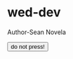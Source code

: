 # wed-dev
Author-Sean Novela
<script>
  console.log("hello world");
<script>

<script src="js/script/.js"></script>

<button onclick="alert(boom!);">do not press!</button>
